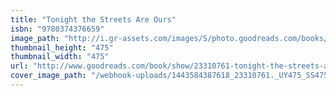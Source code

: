 ```yaml
---
title: "Tonight the Streets Are Ours"
isbn: "9780374376659"
image_path: "http://i.gr-assets.com/images/S/photo.goodreads.com/books/1416414664i/23310761._UY475_SS475_.jpg"
thumbnail_height: "475"
thumbnail_width: "475"
url: "http://www.goodreads.com/book/show/23310761-tonight-the-streets-are-ours"
cover_image_path: "/webhook-uploads/1443584387618_23310761._UY475_SS475_.jpg"
---
```


